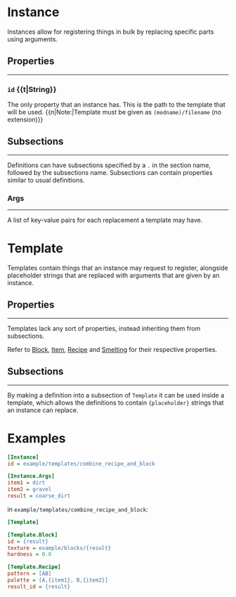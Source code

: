# Instance
Instances allow for registering things in bulk by replacing specific parts using arguments.

## Properties

---

### `id` {{t|String}}
The only property that an instance has. This is the path to the template that will be used.
{{n|Note:|Template must be given as `(modname)/filename` (no extension)}}

## Subsections

---

Definitions can have subsections specified by a `.` in the section name, followed by the subsections name.
Subsections can contain properties similar to usual definitions.

### Args

---

A list of key-value pairs for each replacement a template may have.

# Template
Templates contain things that an instance may request to register, alongside placeholder strings that are replaced with arguments that are given by an instance.

## Properties

---

Templates lack any sort of properties, instead inheriting them from subsections.

Refer to [Block](Block.html), [Item](Item.html), [Recipe](Recipe.html) and [Smelting](Smelting.html) for their respective properties.

## Subsections

---

By making a definition into a subsection of `Template` it can be used inside a template, which allows the definitions to contain `{placeholder}` strings that an instance can replace.

# Examples
```ini
[Instance]
id = example/templates/combine_recipe_and_block

[Instance.Args]
item1 = dirt
item2 = gravel
result = coarse_dirt
```
in `example/templates/combine_recipe_and_block`:
```ini
[Template]

[Template.Block]
id = {result}
texture = example/blocks/{result}
hardness = 0.8

[Template.Recipe]
pattern = [AB]
palette = [A,{item1}, B,{item2}]
result_id = {result}
```